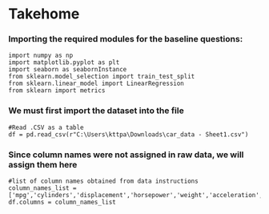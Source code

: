 # Takehome

### Importing the required modules for the baseline questions:
```import pandas as pd 
import numpy as np  
import matplotlib.pyplot as plt 
import seaborn as seabornInstance 
from sklearn.model_selection import train_test_split  
from sklearn.linear_model import LinearRegression 
from sklearn import metrics 
```
### We must first import the dataset into the file
```
#Read .CSV as a table
df = pd.read_csv(r"C:\Users\kttpa\Downloads\car_data - Sheet1.csv")
```
### Since column names were not assigned in raw data, we will assign them here
```
#list of column names obtained from data instructions
column_names_list = ['mpg','cylinders','displacement','horsepower','weight','acceleration','model_year','origin','car_name']
df.columns = column_names_list
```
